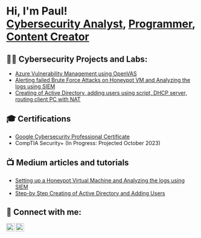 <h1>Hi, I'm Paul! <br/><a href="https://github.com/paulokeyo">Cybersecurity Analyst</a>, <a href="https://github.com/paulokeyo/">Programmer</a>, <a href="https://www.medium.com/@okeyopaul">Content Creator</a></h1>

<h2>👨‍💻 Cybersecurity Projects and Labs:</h2>

- [Azure Vulnerability Management using OpenVAS](https://github.com/paulokeyo/openVAS)
- [Alerting failed Brute Force Attacks on Honeypot VM and Analyzing the logs using SIEM](https://github.com/paulokeyo/failedRDPAttacks)
- [Creating of Active Directory, adding users using script, DHCP server, routing client PC with NAT ](https://github.com/paulokeyo/AD-DS)

<h2>🎓 Certifications</h2>

- [Google Cybersecurity Professional Certificate](https://coursera.org/share/e3bce7cf10148adb65302e1c9ef091ef)
- CompTIA Security+ (In Progress: Projected October 2023)

<h2>📺 Medium articles and tutorials</h2>

- [Setting up a Honeypot Virtual Machine and Analyzing the logs using SIEM](https://medium.com/@okeyopaul/creating-a-honeypot-windows-10-virtual-machine-and-analyzing-the-logs-using-microsoft-sentinel-985b57979c41)
- [Step-by Step Creating of Active Directory and Adding Users](https://medium.com/@okeyopaul/step-by-step-creating-of-active-directory-and-adding-users-adf18611f0da)

<h2> 🤳 Connect with me:</h2>

[<img align="left" alt="JoshMadakor | Twitter" width="22px" src="https://cdn.jsdelivr.net/npm/simple-icons@v3/icons/twitter.svg" />][twitter]
[<img align="left" alt="JoshMadakor | LinkedIn" width="22px" src="https://cdn.jsdelivr.net/npm/simple-icons@v3/icons/linkedin.svg" />][linkedin]


[twitter]: https://twitter.com/ampaul_
[linkedin]: https://linkedin.com/in/zzzzzz

<!--
**paulokeyo/paulokeyo** is a ✨ _special_ ✨ repository because its `README.md` (this file) appears on your GitHub profile.

Here are some ideas to get you started:

- 🔭 I’m currently working on ...
- 🌱 I’m currently learning ...
- 👯 I’m looking to collaborate on ...
- 🤔 I’m looking for help with ...
- 💬 Ask me about ...
- 📫 How to reach me: ...
- 😄 Pronouns: ...
- ⚡ Fun fact: ...
-->
